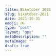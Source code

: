 ```yaml
---
title: Biketober 2021
slug: biketober-2021
date: 2021-10-31
emoji: 🚲
type: "post"
layout: "gps"
metaDescription: ""
metaImage: ""
draft: true
---
```




